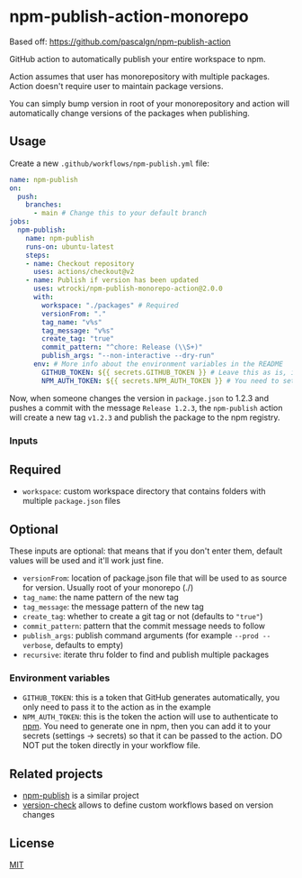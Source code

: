 # npm-publish-action-monorepo

Based off: https://github.com/pascalgn/npm-publish-action

GitHub action to automatically publish your entire workspace to npm.

Action assumes that user has monorepository with multiple packages.
Action doesn't require user to maintain package versions.

You can simply bump version in root of your monorepository and action will automatically change versions of the packages when publishing.

## Usage

Create a new `.github/workflows/npm-publish.yml` file:

```yaml
name: npm-publish
on:
  push:
    branches:
      - main # Change this to your default branch
jobs:
  npm-publish:
    name: npm-publish
    runs-on: ubuntu-latest
    steps:
    - name: Checkout repository
      uses: actions/checkout@v2
    - name: Publish if version has been updated
      uses: wtrocki/npm-publish-monorepo-action@2.0.0
      with: 
        workspace: "./packages" # Required
        versionFrom: "."
        tag_name: "v%s"
        tag_message: "v%s"
        create_tag: "true"
        commit_pattern: "^chore: Release (\\S+)"
        publish_args: "--non-interactive --dry-run"
      env: # More info about the environment variables in the README
        GITHUB_TOKEN: ${{ secrets.GITHUB_TOKEN }} # Leave this as is, it's automatically generated
        NPM_AUTH_TOKEN: ${{ secrets.NPM_AUTH_TOKEN }} # You need to set this in your repo settings
```

Now, when someone changes the version in `package.json` to 1.2.3 and pushes a commit with the message `Release 1.2.3`, the `npm-publish` action will create a new tag `v1.2.3` and publish the package to the npm registry.

### Inputs

## Required

- `workspace`: custom workspace directory that contains folders with multiple `package.json` files

## Optional 

These inputs are optional: that means that if you don't enter them, default values will be used and it'll work just fine.

- `versionFrom`: location of package.json file that will be used to as source for version. Usually root of your monorepo (./)
- `tag_name`: the name pattern of the new tag
- `tag_message`: the message pattern of the new tag
- `create_tag`: whether to create a git tag or not (defaults to `"true"`)
- `commit_pattern`: pattern that the commit message needs to follow
- `publish_args`: publish command arguments (for example `--prod --verbose`, defaults to empty)
- `recursive`: iterate thru folder to find and publish multiple packages

### Environment variables

- `GITHUB_TOKEN`: this is a token that GitHub generates automatically, you only need to pass it to the action as in the example
- `NPM_AUTH_TOKEN`: this is the token the action will use to authenticate to [npm](https://npmjs.com). You need to generate one in npm, then you can add it to your secrets (settings -> secrets) so that it can be passed to the action. DO NOT put the token directly in your workflow file.

## Related projects

- [npm-publish](https://github.com/JS-DevTools/npm-publish) is a similar project
- [version-check](https://github.com/EndBug/version-check) allows to define custom workflows based on version changes

## License

[MIT](LICENSE)
